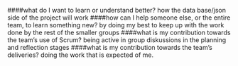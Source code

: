 ####what do I want to learn or understand better?
how the data base/json side of the project will work
####how can I help someone else, or the entire team, to learn something new?
by doing my best to keep up with the work done by the rest of the smaller groups
####what is my contribution towards the team’s use of Scrum?
being active in group diskussions in the planning and reflection stages
####what is my contribution towards the team’s deliveries?
doing the work that is expected of me.
